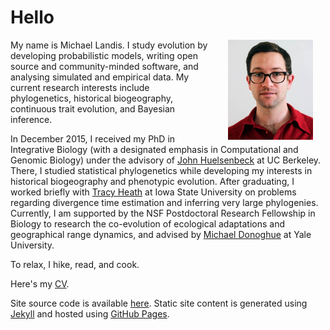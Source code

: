 <h1>Hello</h1>
<a href="/assets/mlandis_portrait_med.jpg">
    <img src="/assets/mlandis_portrait_med.jpg" style="float: right; margin:0px 20px 0px 25px" height="160">
</a>
My name is Michael Landis. I study evolution by developing probabilistic models, writing open source and community-minded software, and analysing simulated and empirical data. My current research interests include phylogenetics, historical biogeography, continuous trait evolution, and Bayesian inference.

In December 2015, I received my PhD in Integrative Biology (with a designated emphasis in Computational and Genomic Biology) under the advisory of [John Huelsenbeck](http://cteg.berkeley.edu/huelsenbeck.html) at UC Berkeley.
There, I studied statistical phylogenetics while developing my interests in historical biogeography and phenotypic evolution.
After graduating, I worked briefly with [Tracy Heath](http://phyloworks.org/) at Iowa State University on problems regarding divergence time estimation and inferring very large phylogenies.
Currently, I am supported by the NSF Postdoctoral Research Fellowship in Biology to research the co-evolution of ecological adaptations and geographical range dynamics, and advised by [Michael Donoghue](http://donoghuelab.yale.edu) at Yale University.

To relax, I hike, read, and cook.

Here's my <a href="/assets/mlandis_cv.pdf">CV</a>.

Site source code is available [here](http://github.com/mlandis/mlandis.github.io). Static site content is generated using [Jekyll](http://jekyllrb.com/) and hosted using [GitHub Pages](http://pages.github.com/).

